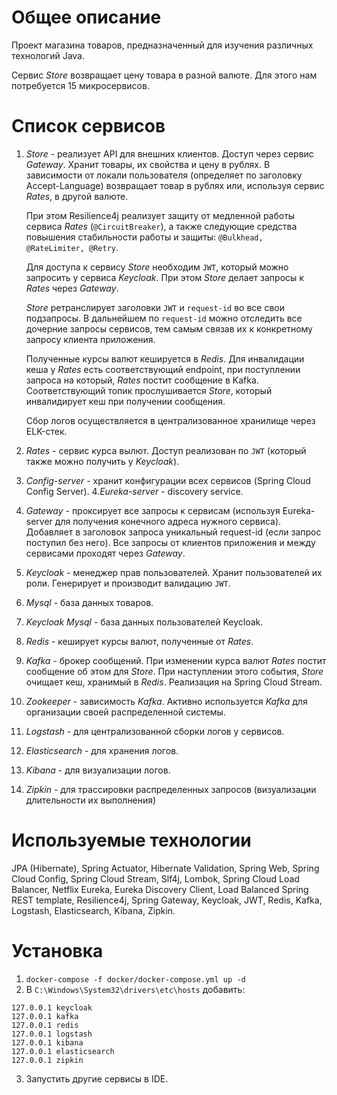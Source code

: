 # Общее описание
Проект магазина товаров, предназначенный для изучения различных технологий Java.

Сервис *Store* возвращает цену товара в разной валюте. Для этого нам потребуется 15 микросервисов.

# Список сервисов
1. *Store* - реализует API для внешних клиентов. Доступ через сервис *Gateway*. Хранит товары, их свойства и цену в рублях. В зависимости от локали пользователя (определяет по заголовку Accept-Language) возвращает товар в рублях или, используя сервис *Rates*, в другой валюте.

    При этом Resilience4j реализует защиту от медленной работы сервиса *Rates* (`@CircuitBreaker`), а также следующие средства повышения стабильности работы и защиты: `@Bulkhead,  @RateLimiter, @Retry`.
    
    Для доступа к сервису *Store* необходим `JWT`, который можно запросить у сервиса *Keycloak*. При этом *Store* делает запросы к *Rates* через *Gateway*.
    
    *Store* ретранслирует заголовки `JWT` и `request-id` во все свои подзапросы. В дальнейшем по `request-id` можно отследить все дочерние запросы сервисов, тем самым связав их к конкретному запросу клиента приложения.
    
    Полученные курсы валют кешируется в *Redis*. Для инвалидации кеша у *Rates* есть соответствующий endpoint, при поступлении запроса на который, *Rates* постит сообщение в Kafka. Соответствующий топик прослушивается *Store*, который инвалидирует кеш при получении сообщения.
    
    Сбор логов осуществляется в централизованное хранилище через ELK-стек.
    
2. *Rates* - сервис курса вылют. Доступ реализован по `JWT` (который также можно получить у *Keycloak*).
3. *Config-server* - хранит конфигурации всех сервисов (Spring Cloud Config Server).
4.*Eureka-server* - discovery service.
5. *Gateway* - проксирует все запросы к сервисам (используя Eureka-server для получения конечного адреса нужного сервиса). Добавляет в заголовок запроса уникальный request-id (если запрос поступил без него). Все запросы от клиентов приложения и между сервисами проходят через *Gateway*.
6. *Keycloak* - менеджер прав пользователей. Хранит пользователей их роли. Генерирует и производит валидацию `JWT`.
7. *Mysql* - база данных товаров.
8. *Keycloak Mysql* - база данных пользователей Keycloak.
9. *Redis* - кеширует курсы валют, полученные от *Rates*.
10. *Kafka* - брокер сообщений. При изменении курса валют *Rates* постит сообщение об этом для *Store*. При наступлении этого события, *Store* очищает кеш, хранимый в *Redis*. Реализация на Spring Cloud Stream.
11. *Zookeeper* - зависимость *Kafka*. Активно используется *Kafka* для организации своей распределенной системы.
12. *Logstash* - для централизованной сборки логов у сервисов.
13. *Elasticsearch* - для хранения логов.
14. *Kibana* - для визуализации логов.
15. *Zipkin* - для трассировки распределенных запросов (визуализации длительности их выполнения)

# Используемые технологии
JPA (Hibernate), Spring Actuator, Hibernate Validation, Spring Web, Spring Cloud Config, Spring Cloud Stream, Slf4j, Lombok, Spring Cloud Load Balancer, Netflix Eureka, Eureka Discovery Client, Load Balanced Spring REST template, Resilience4j, Spring Gateway, Keycloak, JWT, Redis, Kafka, Logstash, Elasticsearch, Kibana, Zipkin.
  
# Установка

1. `docker-compose -f docker/docker-compose.yml up -d`
2. В `C:\Windows\System32\drivers\etc\hosts` добавить:
```
127.0.0.1 keycloak
127.0.0.1 kafka
127.0.0.1 redis
127.0.0.1 logstash
127.0.0.1 kibana
127.0.0.1 elasticsearch
127.0.0.1 zipkin
```
3. Запустить другие сервисы в IDE.